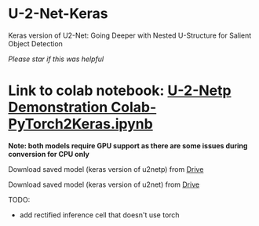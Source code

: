 # U-2-Net-Keras
Keras version of U2-Net: Going Deeper with Nested U-Structure for Salient Object Detection

*Please star if this was helpful*

# Link to colab notebook: [U-2-Netp Demonstration Colab-PyTorch2Keras.ipynb](https://colab.research.google.com/github/shreyas-bk/U-2-Net-Keras/blob/main/U_2_Netp_Demonstration_Colab_PyTorch2Keras.ipynb?authuser=1)

**Note: both models require GPU support as there are some issues during conversion for CPU only**

Download saved model (keras version of u2netp) from [Drive](https://drive.google.com/file/d/1HsA3zn4zKiyOCQlxDQZCdG8TS5C7daoe/view?usp=sharing)

Download saved model (keras version of u2net) from [Drive](https://drive.google.com/file/d/1y3LQSuxZcggilzMo82rPdGW9PMt-Lqam/view?usp=sharing)

TODO:
 - add rectified inference cell that doesn't use torch
